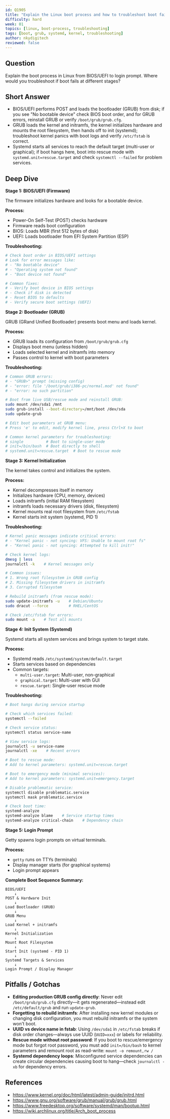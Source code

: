 ```yaml
---
id: Q1905
title: "Explain the Linux boot process and how to troubleshoot boot failures"
difficulty: hard
week: 01
topics: [linux, boot-process, troubleshooting]
tags: [boot, grub, systemd, kernel, troubleshooting]
author: nkydigitech
reviewed: false
---
```


## Question
Explain the boot process in Linux from BIOS/UEFI to login prompt. Where would you troubleshoot if boot fails at different stages?

## Short Answer
- BIOS/UEFI performs POST and loads the bootloader (GRUB) from disk; if you see "No bootable device" check BIOS boot order, and for GRUB errors, reinstall GRUB or verify `/boot/grub/grub.cfg`.
- GRUB loads the kernel and initramfs, the kernel initializes hardware and mounts the root filesystem, then hands off to init (systemd); troubleshoot kernel panics with boot logs and verify `/etc/fstab` is correct.
- Systemd starts all services to reach the default target (multi-user or graphical); if boot hangs here, boot into rescue mode with `systemd.unit=rescue.target` and check `systemctl --failed` for problem services.

## Deep Dive

**Stage 1: BIOS/UEFI (Firmware)**

The firmware initializes hardware and looks for a bootable device.

**Process:**
- Power-On Self-Test (POST) checks hardware
- Firmware reads boot configuration
- BIOS: Loads MBR (first 512 bytes of disk)
- UEFI: Loads bootloader from EFI System Partition (ESP)

**Troubleshooting:**
```bash
# Check boot order in BIOS/UEFI settings
# Look for error messages like:
# - "No bootable device"
# - "Operating system not found"
# - "Boot device not found"

# Common fixes:
# - Verify boot device in BIOS settings
# - Check if disk is detected
# - Reset BIOS to defaults
# - Verify secure boot settings (UEFI)
```

**Stage 2: Bootloader (GRUB)**

GRUB (GRand Unified Bootloader) presents boot menu and loads kernel.

**Process:**
- GRUB loads its configuration from `/boot/grub/grub.cfg`
- Displays boot menu (unless hidden)
- Loads selected kernel and initramfs into memory
- Passes control to kernel with boot parameters

**Troubleshooting:**
```bash
# Common GRUB errors:
# - "GRUB>" prompt (missing config)
# - "error: file '/boot/grub/i386-pc/normal.mod' not found"
# - "error: no such partition"

# Boot from live USB/rescue mode and reinstall GRUB:
sudo mount /dev/sda1 /mnt
sudo grub-install --boot-directory=/mnt/boot /dev/sda
sudo update-grub

# Edit boot parameters at GRUB menu:
# Press 'e' to edit, modify kernel line, press Ctrl+X to boot

# Common kernel parameters for troubleshooting:
# single          # Boot to single-user mode
# init=/bin/bash  # Boot directly to shell
# systemd.unit=rescue.target  # Boot to rescue mode
```

**Stage 3: Kernel Initialization**

The kernel takes control and initializes the system.

**Process:**
- Kernel decompresses itself in memory
- Initializes hardware (CPU, memory, devices)
- Loads initramfs (initial RAM filesystem)
- initramfs loads necessary drivers (disk, filesystem)
- Kernel mounts real root filesystem from `/etc/fstab`
- Kernel starts init system (systemd, PID 1)

**Troubleshooting:**
```bash
# Kernel panic messages indicate critical errors:
# - "Kernel panic - not syncing: VFS: Unable to mount root fs"
# - "Kernel panic - not syncing: Attempted to kill init!"

# Check kernel logs:
dmesg | less
journalctl -k    # Kernel messages only

# Common issues:
# 1. Wrong root filesystem in GRUB config
# 2. Missing filesystem drivers in initramfs
# 3. Corrupted filesystem

# Rebuild initramfs (from rescue mode):
sudo update-initramfs -u    # Debian/Ubuntu
sudo dracut --force         # RHEL/CentOS

# Check /etc/fstab for errors:
sudo mount -a    # Test all mounts
```

**Stage 4: Init System (Systemd)**

Systemd starts all system services and brings system to target state.

**Process:**
- Systemd reads `/etc/systemd/system/default.target`
- Starts services based on dependencies
- Common targets:
  - `multi-user.target`: Multi-user, non-graphical
  - `graphical.target`: Multi-user with GUI
  - `rescue.target`: Single-user rescue mode

**Troubleshooting:**
```bash
# Boot hangs during service startup

# Check which services failed:
systemctl --failed

# Check service status:
systemctl status service-name

# View service logs:
journalctl -u service-name
journalctl -xe    # Recent errors

# Boot to rescue mode:
# Add to kernel parameters: systemd.unit=rescue.target

# Boot to emergency mode (minimal services):
# Add to kernel parameters: systemd.unit=emergency.target

# Disable problematic service:
systemctl disable problematic.service
systemctl mask problematic.service

# Check boot time:
systemd-analyze
systemd-analyze blame    # Service startup times
systemd-analyze critical-chain    # Dependency chain
```

**Stage 5: Login Prompt**

Getty spawns login prompts on virtual terminals.

**Process:**
- `getty` runs on TTYs (terminals)
- Display manager starts (for graphical systems)
- Login prompt appears

**Complete Boot Sequence Summary:**
```
BIOS/UEFI
    ↓
POST & Hardware Init
    ↓
Load Bootloader (GRUB)
    ↓
GRUB Menu
    ↓
Load Kernel + initramfs
    ↓
Kernel Initialization
    ↓
Mount Root Filesystem
    ↓
Start Init (systemd - PID 1)
    ↓
Systemd Targets & Services
    ↓
Login Prompt / Display Manager
```

## Pitfalls / Gotchas

- **Editing production GRUB config directly**: Never edit `/boot/grub/grub.cfg` directly—it gets regenerated—instead edit `/etc/default/grub` and run `update-grub`.
- **Forgetting to rebuild initramfs**: After installing new kernel modules or changing disk configuration, you must rebuild initramfs or the system won't boot.
- **UUID vs device name in fstab**: Using `/dev/sda1` in `/etc/fstab` breaks if disk order changes—always use UUID (`UUID=xxx`) or labels for reliability.
- **Rescue mode without root password**: If you boot to rescue/emergency mode but forgot root password, you must add `init=/bin/bash` to kernel parameters and remount root as read-write: `mount -o remount,rw /`
- **Systemd dependency loops**: Misconfigured service dependencies can create circular dependencies causing boot to hang—check `journalctl -xb` for dependency errors.

## References
- https://www.kernel.org/doc/html/latest/admin-guide/initrd.html
- https://www.gnu.org/software/grub/manual/grub/grub.html
- https://www.freedesktop.org/software/systemd/man/bootup.html
- https://wiki.archlinux.org/title/Arch_boot_process
